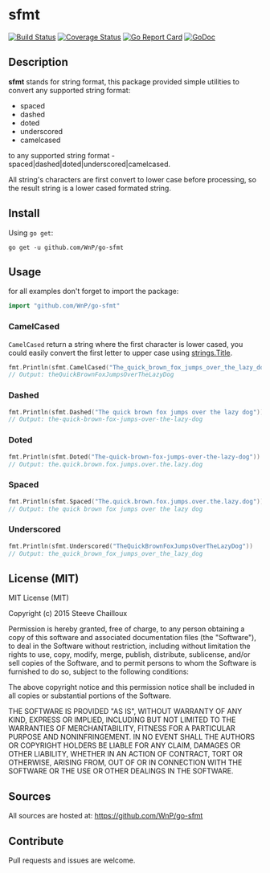 # sfmt

[![Build Status](https://travis-ci.org/WnP/go-sfmt.svg)](https://travis-ci.org/WnP/go-sfmt)
[![Coverage Status](https://coveralls.io/repos/WnP/go-sfmt/badge.svg?branch=master)](https://coveralls.io/r/WnP/go-sfmt?branch=master)
[![Go Report Card](https://goreportcard.com/badge/github.com/WnP/go-sfmt)](https://goreportcard.com/report/github.com/WnP/go-sfmt)
[![GoDoc](https://godoc.org/github.com/WnP/go-sfmt?status.svg)](https://godoc.org/github.com/WnP/go-sfmt)

## Description

**sfmt** stands for string format, this package provided simple utilities to
convert any supported string format:

- spaced
- dashed
- doted
- underscored
- camelcased

to any supported string format -spaced|dashed|doted|underscored|camelcased.

All string's characters are first convert to lower case before processing,
so the result string is a lower cased formated string.

## Install

Using `go get`:

```
go get -u github.com/WnP/go-sfmt
```

## Usage

for all examples don't forget to import the package:

```go
import "github.com/WnP/go-sfmt"
```

### CamelCased

`CamelCased` return a string where the first character is lower cased, you
could easily convert the first letter to upper case using
[strings.Title](https://golang.org/pkg/strings/#Title).

```go
fmt.Println(sfmt.CamelCased("The_quick_brown_fox_jumps_over_the_lazy_dog"))
// Output: theQuickBrownFoxJumpsOverTheLazyDog
```

### Dashed

```go
fmt.Println(sfmt.Dashed("The quick brown fox jumps over the lazy dog"))
// Output: the-quick-brown-fox-jumps-over-the-lazy-dog
```

### Doted

```go
fmt.Println(sfmt.Doted("The-quick-brown-fox-jumps-over-the-lazy-dog"))
// Output: the.quick.brown.fox.jumps.over.the.lazy.dog
```

### Spaced

```go
fmt.Println(sfmt.Spaced("The.quick.brown.fox.jumps.over.the.lazy.dog"))
// Output: the quick brown fox jumps over the lazy dog
```

### Underscored

```go
fmt.Println(sfmt.Underscored("TheQuickBrownFoxJumpsOverTheLazyDog"))
// Output: the_quick_brown_fox_jumps_over_the_lazy_dog
```

## License (MIT)

MIT License (MIT)

Copyright (c) 2015 Steeve Chailloux

Permission is hereby granted, free of charge, to any person obtaining a copy
of this software and associated documentation files (the "Software"), to deal
in the Software without restriction, including without limitation the rights
to use, copy, modify, merge, publish, distribute, sublicense, and/or sell
copies of the Software, and to permit persons to whom the Software is
furnished to do so, subject to the following conditions:

The above copyright notice and this permission notice shall be included in
all copies or substantial portions of the Software.

THE SOFTWARE IS PROVIDED "AS IS", WITHOUT WARRANTY OF ANY KIND, EXPRESS OR
IMPLIED, INCLUDING BUT NOT LIMITED TO THE WARRANTIES OF MERCHANTABILITY,
FITNESS FOR A PARTICULAR PURPOSE AND NONINFRINGEMENT. IN NO EVENT SHALL THE
AUTHORS OR COPYRIGHT HOLDERS BE LIABLE FOR ANY CLAIM, DAMAGES OR OTHER
LIABILITY, WHETHER IN AN ACTION OF CONTRACT, TORT OR OTHERWISE, ARISING FROM,
OUT OF OR IN CONNECTION WITH THE SOFTWARE OR THE USE OR OTHER DEALINGS IN
THE SOFTWARE.

## Sources

All sources are hosted at: https://github.com/WnP/go-sfmt

## Contribute

Pull requests and issues are welcome.
